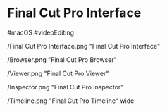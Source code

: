 # Final Cut Pro Interface

#macOS #videoEditing

/Final Cut Pro Interface.png  "Final Cut Pro Interface"

/Browser.png "Final Cut Pro Browser"

/Viewer.png "Final Cut Pro Viewer"

/Inspector.png "Final Cut Pro Inspector"

/Timeline.png "Final Cut Pro Timeline" wide